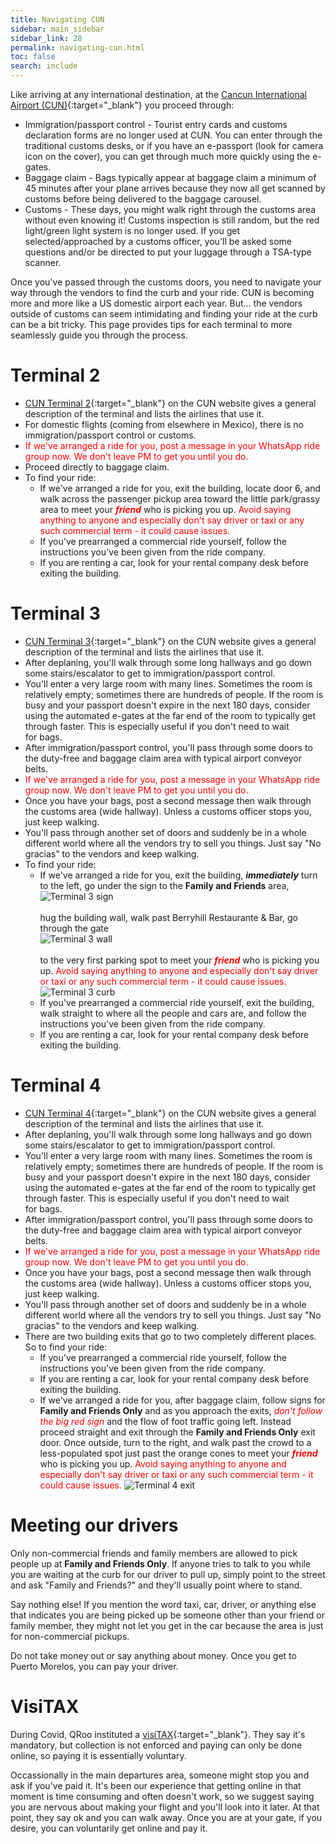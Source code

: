 ```yaml
---
title: Navigating CUN
sidebar: main_sidebar
sidebar_link: 28
permalink: navigating-cun.html
toc: false
search: include
---
```


Like arriving at any international destination, at the [Cancun International Airport (CUN)](https://www.cancunairport.com/){:target="_blank"} you proceed through:
* Immigration/passport control - Tourist entry cards and customs declaration forms are no longer used at CUN. You can enter through the traditional customs desks, or if you have an e-passport (look for camera icon on the cover), you can get through much more quickly using the e-gates.
* Baggage claim - Bags typically appear at baggage claim a minimum of 45 minutes after your plane arrives because they now all get scanned by customs before being delivered to the baggage carousel.
* Customs - These days, you might walk right through the customs area without even knowing it! Customs inspection is still random, but the red light/green light system is no longer used. If you get selected/approached by a customs officer, you'll be asked some questions and/or be directed to put your luggage through a TSA-type scanner.

Once you've passed through the customs doors, you need to navigate your way through the vendors to find the curb and your ride. CUN is becoming more and more like a US domestic airport each year. But... the vendors outside of customs can seem intimidating and finding your ride at the curb can be a bit tricky. This page provides tips for each terminal to more seamlessly guide you through the process. 

# Terminal 2
* [CUN Terminal 2](https://www.cancunairport.com/terminal-2.html){:target="_blank"} on the CUN website gives a general description of the terminal and lists the airlines that use it.
* For domestic flights (coming from elsewhere in Mexico), there is no immigration/passport control or customs.
* <span style="color:red">If we've arranged a ride for you, post a message in your WhatsApp ride group now. We don't leave PM to get you until you do.</span>
* Proceed directly to baggage claim.
* To find your ride: 
  * If we've arranged a ride for you, exit the building, locate door 6, and walk across the passenger pickup area toward the little park/grassy area to meet your <span style="color:red">***friend***</span> who is picking you up. <span style="color:red">Avoid saying anything to anyone and especially don't say driver or taxi or any such commercial term - it could cause issues.</span>
  * If you've prearranged a commercial ride yourself, follow the instructions you've been given from the ride company. 
  * If you are renting a car, look for your rental company desk before exiting the building.

# Terminal 3
* [CUN Terminal 3](https://www.cancunairport.com/terminal-3.html){:target="_blank"} on the CUN website gives a general description of the terminal and lists the airlines that use it.
* After deplaning, you'll walk through some long hallways and go down some stairs/escalator to get to immigration/passport control.
* You'll enter a very large room with many lines. Sometimes the room is relatively empty; sometimes there are hundreds of people. If the room is busy and your passport doesn't expire in the next 180 days, consider using the automated e-gates at the far end of the room to typically get through faster. This is especially useful if you don't need to wait for bags.
* After immigration/passport control, you'll pass through some doors to the duty-free and baggage claim area with typical airport conveyor belts.
* <span style="color:red">If we've arranged a ride for you, post a message in your WhatsApp ride group now. We don't leave PM to get you until you do.</span>
* Once you have your bags, post a second message then walk through the customs area (wide hallway). Unless a customs officer stops you, just keep walking.
* You'll pass through another set of doors and suddenly be in a whole different world where all the vendors try to sell you things. Just say "No gracias" to the vendors and keep walking.
* To find your ride: 
  * If we've arranged a ride for you, exit the building, ***immediately*** turn to the left, go under the sign to the **Family and Friends** area,<br>![Terminal 3 sign](../images/terminal_3_ff.jpg)<br><br>hug the building wall, walk past Berryhill Restaurante & Bar, go through the gate<br>![Terminal 3 wall](../images/terminal_3_wall.jpg)<br><br>to the very first parking spot to meet your <span style="color:red">***friend***</span> who is picking you up. <span style="color:red">Avoid saying anything to anyone and especially don't say driver or taxi or any such commercial term - it could cause issues.</span><br>![Terminal 3 curb](../images/terminal_3_curb.jpg) 
  * If you've prearranged a commercial ride yourself, exit the building, walk straight to where all the people and cars are, and follow the instructions you've been given from the ride company. 
  * If you are renting a car, look for your rental company desk before exiting the building.

# Terminal 4
* [CUN Terminal 4](https://www.cancunairport.com/terminal-4.html){:target="_blank"} on the CUN website gives a general description of the terminal and lists the airlines that use it.
* After deplaning, you'll walk through some long hallways and go down some stairs/escalator to get to immigration/passport control.
* You'll enter a very large room with many lines. Sometimes the room is relatively empty; sometimes there are hundreds of people. If the room is busy and your passport doesn't expire in the next 180 days, consider using the automated e-gates at the far end of the room to typically get through faster. This is especially useful if you don't need to wait for bags.
* After immigration/passport control, you'll pass through some doors to the duty-free and baggage claim area with typical airport conveyor belts.
* <span style="color:red">If we've arranged a ride for you, post a message in your WhatsApp ride group now. We don't leave PM to get you until you do.</span>
* Once you have your bags, post a second message then walk through the customs area (wide hallway). Unless a customs officer stops you, just keep walking.
* You'll pass through another set of doors and suddenly be in a whole different world where all the vendors try to sell you things. Just say "No gracias" to the vendors and keep walking.
* There are two building exits that go to two completely different places. So to find your ride:
  * If you've prearranged a commercial ride yourself, follow the instructions you've been given from the ride company. 
  * If you are renting a car, look for your rental company desk before exiting the building.
  * If we've arranged a ride for you, after baggage claim, follow signs for **Family and Friends Only** and as you approach the exits, <span style="color:red">*don't follow the big red sign*</span> and the flow of foot traffic going left. Instead proceed straight and exit through the **Family and Friends Only** exit door. Once outside, turn to the right, and walk past the crowd to a less-populated spot just past the orange cones to meet your <span style="color:red">***friend***</span> who is picking you up. <span style="color:red">Avoid saying anything to anyone and especially don't say driver or taxi or any such commercial term - it could cause issues.</span> ![Terminal 4 exit](../images/terminal_4_exit.png) 

# Meeting our drivers

Only non-commercial friends and family members are allowed to pick people up at **Family and Friends Only**. If anyone tries to talk to you while you are waiting at the curb for our driver to pull up, simply point to the street and ask "Family and Friends?" and they'll usually point where to stand.

Say nothing else! If you mention the word taxi, car, driver, or anything else that indicates you are being picked up be someone other than your friend or family member, they might not let you get in the car because the area is just for non-commercial pickups.

Do not take money out or say anything about money. Once you get to Puerto Morelos, you can pay your driver.

# VisiTAX
During Covid, QRoo instituted a [visiTAX](https://www.cancunairport.com/visitax.html){:target="_blank"}. They say it's mandatory, but collection is not enforced and paying can only be done online, so paying it is essentially voluntary.

Occassionally in the main departures area, someone might stop you and ask if you've paid it. It's been our experience that getting online in that moment is time consuming and often doesn't work, so we suggest saying you are nervous about making your flight and you'll look into it later. At that point, they say ok and you can walk away. Once you are at your gate, if you desire, you can voluntarily get online and pay it.